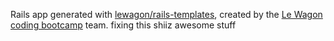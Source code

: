 Rails app generated with [lewagon/rails-templates](https://github.com/lewagon/rails-templates), created by the [Le Wagon coding bootcamp](https://www.lewagon.com) team.
fixing this shiiz
awesome stuff
